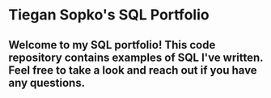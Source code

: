 # Tiegan Sopko's SQL Portfolio

## Welcome to my SQL portfolio! This code repository contains examples of SQL I've written. Feel free to take a look and reach out if you have any questions.
